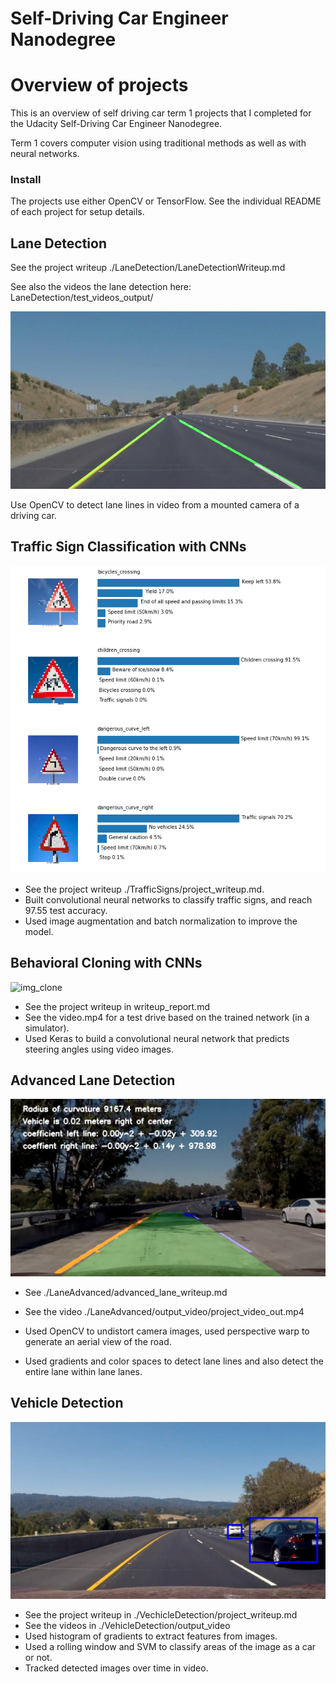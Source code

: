 # Self-Driving Car Engineer Nanodegree
# Overview of projects

This is an overview of self driving car term 1 projects that I completed for the Udacity Self-Driving Car Engineer Nanodegree.

Term 1 covers computer vision using traditional methods as well as with neural networks.

[//]: # (Image References)

[overlay_lanes]: ./LaneDetection/pipeline_images/whiteCarLaneSwitch_overlay_lanes.jpg

[img_traffic]: ./TrafficSigns/TrafficSigns_screenshot.png

[img_clone]: ./behavioral-cloning/img_cloning.png

[img_lane_adv]: ./LaneAdvanced/output_images/draw_normal.jpg "draw normal"

[image_heat14]: ./VehicleDetection/examples/detect14.jpg

### Install
The projects use either OpenCV or TensorFlow.  See the individual README of each project for setup details.

## Lane Detection
See the project writeup ./LaneDetection/LaneDetectionWriteup.md

See also the videos the lane detection here: LaneDetection/test_videos_output/

![overlay full lanes][overlay_lanes]

Use OpenCV to detect lane lines in video from a mounted camera of a driving car.

## Traffic Sign Classification with CNNs

![img_traffic]

- See the project writeup ./TrafficSigns/project_writeup.md.
- Built convolutional neural networks to classify traffic signs, and reach 97.55 test accuracy.
- Used image augmentation and batch normalization to improve the model.

## Behavioral Cloning with CNNs

![img_clone]

- See the project writeup in writeup_report.md
- See the video.mp4 for a test drive based on the trained network (in a simulator).
- Used Keras to build a convolutional neural network that predicts steering angles using video images.


## Advanced Lane Detection

![img_lane_adv]

- See ./LaneAdvanced/advanced_lane_writeup.md
- See the video ./LaneAdvanced/output_video/project_video_out.mp4

- Used OpenCV to undistort camera images, used perspective warp to generate an aerial view of the road.
- Used gradients and color spaces to detect lane lines and also detect the entire lane within lane lanes.


## Vehicle Detection

![alt text][image_heat14]

- See the project writeup in ./VechicleDetection/project_writeup.md
- See the videos in ./VehicleDetection/output_video
- Used histogram of gradients to extract features from images.
- Used a rolling window and SVM to classify areas of the image as a car or not.
- Tracked detected images over time in video.